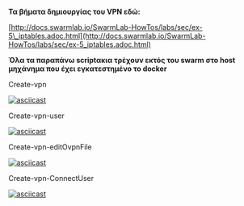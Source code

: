 **Τα βήματα δημιουργίας του VPN εδώ:**

[http://docs.swarmlab.io/SwarmLab-HowTos/labs/sec/ex-5\_iptables.adoc.html](http://docs.swarmlab.io/SwarmLab-HowTos/labs/sec/ex-5_iptables.adoc.html)

**Όλα τα παραπάνω scriptακια τρέχουν εκτός του swarm στο host μηχάνημα που έχει εγκατεστημένο το docker**


Create-vpn 


[![asciicast](https://asciinema.org/a/386195.svg)](https://asciinema.org/a/386195)









Create-vpn-user


[![asciicast](https://asciinema.org/a/386196.svg)](https://asciinema.org/a/386196)







Create-vpn-editOvpnFile


[![asciicast](https://asciinema.org/a/386200.svg)](https://asciinema.org/a/386200)










Create-vpn-ConnectUser


[![asciicast](https://asciinema.org/a/386211.svg)](https://asciinema.org/a/386211)
